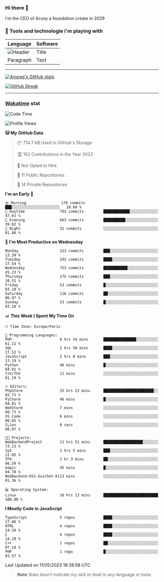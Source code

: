 ### Hi there 👋

i'm the CEO of Acorp a foundation create in 2029  

### 🧰 Tools and technologie i'm playing with

 | Language | Software |
| ----------- | ----------- |
| ![Header](https://img.shields.io/badge/Nuxt3-green&style=for-the-badge&logo=nustjs&logoColor=00DC82) | Title |
| Paragraph | Text |

---

[![Anurag's GitHub stats](https://github-readme-stats.vercel.app/api?username=ackimixs&show_icons=true&theme=github_dark&count_private=true)](https://www.ackimixs.xyz)

[![GitHub Streak](https://github-readme-streak-stats.herokuapp.com?user=Ackimixs&theme=github-dark-blue&date_format=j%20M%5B%20Y%5D&mode=weekly)](https://git.io/streak-stats)

---
 
 ### [Wakatime](https://wakatime.com/) stat

<!--START_SECTION:waka-->
![Code Time](http://img.shields.io/badge/Code%20Time-537%20hrs%2046%20mins-blue)

![Profile Views](http://img.shields.io/badge/Profile%20Views-0-blue)

**🐱 My GitHub Data** 

> 📦 714.7 kB Used in GitHub's Storage 
 > 
> 🏆 162 Contributions in the Year 2023
 > 
> 🚫 Not Opted to Hire
 > 
> 📜 11 Public Repositories 
 > 
> 🔑 14 Private Repositories 
 > 
**I'm an Early 🐤** 

```text
🌞 Morning                178 commits         ███░░░░░░░░░░░░░░░░░░░░░░   10.69 % 
🌆 Daytime                793 commits         ████████████░░░░░░░░░░░░░   47.63 % 
🌃 Evening                663 commits         ██████████░░░░░░░░░░░░░░░   39.82 % 
🌙 Night                  31 commits          ░░░░░░░░░░░░░░░░░░░░░░░░░   01.86 % 
```
📅 **I'm Most Productive on Wednesday** 

```text
Monday                   223 commits         ███░░░░░░░░░░░░░░░░░░░░░░   13.39 % 
Tuesday                  292 commits         ████░░░░░░░░░░░░░░░░░░░░░   17.54 % 
Wednesday                753 commits         ███████████░░░░░░░░░░░░░░   45.23 % 
Thursday                 175 commits         ███░░░░░░░░░░░░░░░░░░░░░░   10.51 % 
Friday                   53 commits          █░░░░░░░░░░░░░░░░░░░░░░░░   03.18 % 
Saturday                 116 commits         ██░░░░░░░░░░░░░░░░░░░░░░░   06.97 % 
Sunday                   53 commits          █░░░░░░░░░░░░░░░░░░░░░░░░   03.18 % 
```


📊 **This Week I Spent My Time On** 

```text
🕑︎ Time Zone: Europe/Paris

💬 Programming Languages: 
PHP                      9 hrs 54 mins       ███████████████░░░░░░░░░░   61.11 % 
SQL                      2 hrs 50 mins       ████░░░░░░░░░░░░░░░░░░░░░   17.52 % 
JavaScript               2 hrs 8 mins        ███░░░░░░░░░░░░░░░░░░░░░░   13.19 % 
Python                   46 mins             █░░░░░░░░░░░░░░░░░░░░░░░░   04.81 % 
CSV/TSV                  11 mins             ░░░░░░░░░░░░░░░░░░░░░░░░░   01.19 % 

🔥 Editors: 
PhpStorm                 15 hrs 12 mins      ███████████████████████░░   93.73 % 
PyCharm                  46 mins             █░░░░░░░░░░░░░░░░░░░░░░░░   04.81 % 
WebStorm                 7 mins              ░░░░░░░░░░░░░░░░░░░░░░░░░   00.73 % 
VS Code                  6 mins              ░░░░░░░░░░░░░░░░░░░░░░░░░   00.65 % 
CLion                    0 secs              ░░░░░░░░░░░░░░░░░░░░░░░░░   00.07 % 

🐱‍💻 Projects: 
WebBackendProject        11 hrs 51 mins      ██████████████████░░░░░░░   73.13 % 
tp3                      2 hrs 5 mins        ███░░░░░░░░░░░░░░░░░░░░░░   12.85 % 
TP4                      1 hr 3 mins         ██░░░░░░░░░░░░░░░░░░░░░░░   06.50 % 
magic                    45 mins             █░░░░░░░░░░░░░░░░░░░░░░░░   04.70 % 
WebBackend-DS2-Guichet-Ki13 mins             ░░░░░░░░░░░░░░░░░░░░░░░░░   01.36 % 

💻 Operating System: 
Linux                    16 hrs 13 mins      █████████████████████████   100.00 % 
```

**I Mostly Code in JavaScript** 

```text
TypeScript               5 repos             ████░░░░░░░░░░░░░░░░░░░░░   17.86 % 
HTML                     4 repos             ████░░░░░░░░░░░░░░░░░░░░░   14.29 % 
C                        4 repos             ████░░░░░░░░░░░░░░░░░░░░░   14.29 % 
C++                      2 repos             ██░░░░░░░░░░░░░░░░░░░░░░░   07.14 % 
PHP                      1 repo              █░░░░░░░░░░░░░░░░░░░░░░░░   03.57 % 
```




 Last Updated on 11/05/2023 18:38:58 UTC
<!--END_SECTION:waka-->

> **Note**
> Stats dosn't indicate my skill or level in any language or tools
